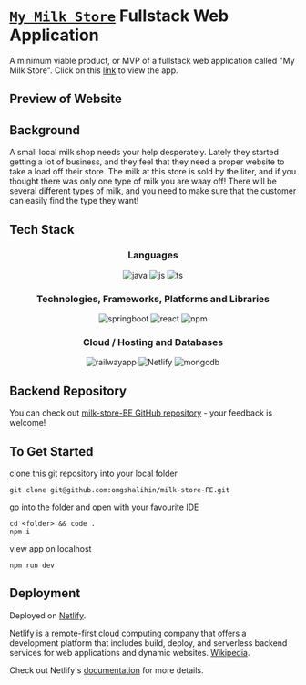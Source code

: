 # [`My Milk Store`](https://superb-sfogliatella-51fb95.netlify.app) Fullstack Web Application

A minimum viable product, or MVP of a fullstack web application called "My Milk Store". Click on this [link](https://superb-sfogliatella-51fb95.netlify.app) to view the app.

## Preview of Website

## Background
A small local milk shop needs your help desperately. Lately they started getting a lot of business, and they feel that they need a proper website to take a load off their store. The milk at this store is sold by the liter, and if you thought there was only one type of milk you are waay off! There will be several different types of milk, and you need to make sure that the customer can easily find the type they want!

## Tech Stack
<div align="center">

  ### Languages
  ![java](https://img.shields.io/badge/Java-ED8B00?style=for-the-badge&logo=java&logoColor=white)
  ![js](https://img.shields.io/badge/JavaScript-F7DF1E?style=for-the-badge&logo=javascript&logoColor=black)
  ![ts](https://img.shields.io/badge/TypeScript-007ACC?style=for-the-badge&logo=typescript&logoColor=white)
  
  ### Technologies, Frameworks, Platforms and Libraries
  ![springboot](https://img.shields.io/badge/Spring-6DB33F?style=for-the-badge&logo=spring&logoColor=white)
  ![react](https://img.shields.io/badge/React-20232A?style=for-the-badge&logo=react&logoColor=61DAFB)
  ![npm](https://img.shields.io/badge/npm-CB3837?style=for-the-badge&logo=npm&logoColor=white)

  ### Cloud / Hosting and Databases
  ![railwayapp](https://img.shields.io/badge/Railway-131415?style=for-the-badge&logo=railway&logoColor=white)
  ![Netlify](https://img.shields.io/badge/netlify-%23000000.svg?style=for-the-badge&logo=netlify&logoColor=#00C7B7)
  ![mongodb](https://img.shields.io/badge/MongoDB-4EA94B?style=for-the-badge&logo=mongodb&logoColor=white)
 
</div>

## Backend Repository
You can check out [milk-store-BE GitHub repository](https://github.com/omgshalihin/milk-store-BE) - your feedback is welcome!

## To Get Started
clone this git repository into your local folder
```
git clone git@github.com:omgshalihin/milk-store-FE.git
```
go into the folder and open with your favourite IDE
```
cd <folder> && code .
npm i
```
view app on localhost
```
npm run dev
```

## Deployment
Deployed on [Netlify](https://www.netlify.com/).

Netlify is a remote-first cloud computing company that offers a development platform that includes build, deploy, and serverless backend services for web applications and dynamic websites. [Wikipedia](https://en.wikipedia.org/wiki/Netlify).

Check out Netlify's [documentation](https://docs.netlify.com/?_gl=1%2a17jebg1%2a_gcl_aw%2aR0NMLjE2NzM1NDU2ODAuQ2owS0NRaUFfUDZkQmhEMUFSSXNBQUdJN0hDd1FNRHB5S1FkcTNXcUdoQk9DQ0lVSDFUTHdQOVZFRzI0MFBaNzdDTXIydWtJeGM2MWtWb2FBc2hERUFMd193Y0I.&_ga=2.219476125.567357687.1674513081-1923199001.1673545313&_gac=1.263215742.1673545681.Cj0KCQiA_P6dBhD1ARIsAAGI7HCwQMDpyKQdq3WqGhBOCCIUH1TLwP9VEG240PZ77CMr2ukIxc61kVoaAshDEALw_wcB) for more details.
